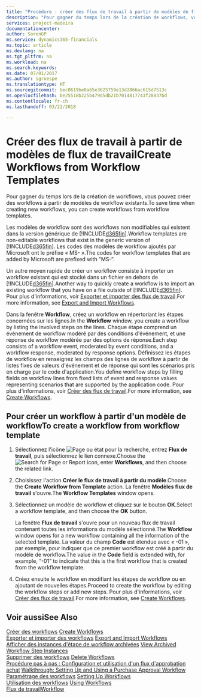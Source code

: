 ```yaml
---
title: "Procédure : créer des flux de travail à partir de modèles de flux de travail | Microsoft Docs"
description: "Pour gagner du temps lors de la création de workflows, vous pouvez créer des workflows à partir de modèles de workflow existants."
services: project-madeira
documentationcenter: 
author: SorenGP
ms.service: dynamics365-financials
ms.topic: article
ms.devlang: na
ms.tgt_pltfrm: na
ms.workload: na
ms.search.keywords: 
ms.date: 07/01/2017
ms.author: sgroespe
ms.translationtype: HT
ms.sourcegitcommit: bec0619be0a65e3625759e13d2866ac615d7513c
ms.openlocfilehash: be25518b225b479d5db21b7014817743f28837bd
ms.contentlocale: fr-ch
ms.lasthandoff: 03/22/2018

---
```

# <a name="create-workflows-from-workflow-templates"></a><span data-ttu-id="28c18-103">Créer des flux de travail à partir de modèles de flux de travail</span><span class="sxs-lookup"><span data-stu-id="28c18-103">Create Workflows from Workflow Templates</span></span>
<span data-ttu-id="28c18-104">Pour gagner du temps lors de la création de workflows, vous pouvez créer des workflows à partir de modèles de workflow existants.</span><span class="sxs-lookup"><span data-stu-id="28c18-104">To save time when creating new workflows, you can create workflows from workflow templates.</span></span>  

 <span data-ttu-id="28c18-105">Les modèles de workflow sont des workflows non modifiables qui existent dans la version générique de [!INCLUDE[d365fin](includes/d365fin_md.md)].</span><span class="sxs-lookup"><span data-stu-id="28c18-105">Workflow templates are non-editable workflows that exist in the generic version of [!INCLUDE[d365fin](includes/d365fin_md.md)].</span></span> <span data-ttu-id="28c18-106">Les codes des modèles de workflow ajoutés par Microsoft ont le préfixe « MS- ».</span><span class="sxs-lookup"><span data-stu-id="28c18-106">The codes for workflow templates that are added by Microsoft are prefixed with “MS-“.</span></span>  

 <span data-ttu-id="28c18-107">Un autre moyen rapide de créer un workflow consiste à importer un workflow existant qui est stocké dans un fichier en dehors de [!INCLUDE[d365fin](includes/d365fin_md.md)].</span><span class="sxs-lookup"><span data-stu-id="28c18-107">Another way to quickly create a workflow is to import an existing workflow that you have on a file outside of [!INCLUDE[d365fin](includes/d365fin_md.md)].</span></span> <span data-ttu-id="28c18-108">Pour plus d'informations, voir [Exporter et importer des flux de travail](across-how-to-export-and-import-workflows.md).</span><span class="sxs-lookup"><span data-stu-id="28c18-108">For more information, see [Export and Import Workflows](across-how-to-export-and-import-workflows.md).</span></span>  

<span data-ttu-id="28c18-109">Dans la fenêtre **Workflow**, créez un workflow en répertoriant les étapes concernées sur les lignes.</span><span class="sxs-lookup"><span data-stu-id="28c18-109">In the **Workflow** window, you create a workflow by listing the involved steps on the lines.</span></span> <span data-ttu-id="28c18-110">Chaque étape comprend un événement de workflow modéré par des conditions d'événement, et une réponse de workflow modérée par des options de réponse.</span><span class="sxs-lookup"><span data-stu-id="28c18-110">Each step consists of a workflow event, moderated by event conditions, and a workflow response, moderated by response options.</span></span> <span data-ttu-id="28c18-111">Définissez les étapes de workflow en renseignez les champs des lignes de workflow à partir de listes fixes de valeurs d'événement et de réponse qui sont les scénarios pris en charge par le code d'application.</span><span class="sxs-lookup"><span data-stu-id="28c18-111">You define workflow steps by filling fields on workflow lines from fixed lists of event and response values representing scenarios that are supported by the application code.</span></span> <span data-ttu-id="28c18-112">Pour plus d'informations, voir [Créer des flux de travail](across-how-to-create-workflows.md).</span><span class="sxs-lookup"><span data-stu-id="28c18-112">For more information, see [Create Workflows](across-how-to-create-workflows.md).</span></span>  

## <a name="to-create-a-workflow-from-workflow-template"></a><span data-ttu-id="28c18-113">Pour créer un workflow à partir d'un modèle de workflow</span><span class="sxs-lookup"><span data-stu-id="28c18-113">To create a workflow from workflow template</span></span>  
1.  <span data-ttu-id="28c18-114">Sélectionnez l'icône ![Page ou état pour la recherche](media/ui-search/search_small.png "icône Page ou état pour la recherche"), entrez **Flux de travail**, puis sélectionnez le lien connexe.</span><span class="sxs-lookup"><span data-stu-id="28c18-114">Choose the ![Search for Page or Report](media/ui-search/search_small.png "Search for Page or Report icon") icon, enter **Workflows**, and then choose the related link.</span></span>  
2.  <span data-ttu-id="28c18-115">Choisissez l'action **Créer le flux de travail à partir du modèle**.</span><span class="sxs-lookup"><span data-stu-id="28c18-115">Choose the **Create Workflow from Template** action.</span></span> <span data-ttu-id="28c18-116">La fenêtre **Modèles flux de travail** s'ouvre.</span><span class="sxs-lookup"><span data-stu-id="28c18-116">The **Workflow Templates** window opens.</span></span>  
3.  <span data-ttu-id="28c18-117">Sélectionnez un modèle de workflow et cliquez sur le bouton **OK**.</span><span class="sxs-lookup"><span data-stu-id="28c18-117">Select a workflow template, and then choose the **OK** button.</span></span>  

     <span data-ttu-id="28c18-118">La fenêtre **Flux de travail** s'ouvre pour un nouveau flux de travail contenant toutes les informations du modèle sélectionné.</span><span class="sxs-lookup"><span data-stu-id="28c18-118">The **Workflow** window opens for a new workflow containing all the information of the selected template.</span></span> <span data-ttu-id="28c18-119">La valeur du champ **Code** est étendue avec « -01 », par exemple, pour indiquer que ce premier workflow est créé à partir du modèle de workflow.</span><span class="sxs-lookup"><span data-stu-id="28c18-119">The value in the **Code** field is extended with, for example, “-01” to indicate that this is the first workflow that is created from the workflow template.</span></span>  
4.  <span data-ttu-id="28c18-120">Créez ensuite le workflow en modifiant les étapes de workflow ou en ajoutant de nouvelles étapes.</span><span class="sxs-lookup"><span data-stu-id="28c18-120">Proceed to create the workflow by editing the workflow steps or add new steps.</span></span> <span data-ttu-id="28c18-121">Pour plus d'informations, voir [Créer des flux de travail](across-how-to-create-workflows.md).</span><span class="sxs-lookup"><span data-stu-id="28c18-121">For more information, see [Create Workflows](across-how-to-create-workflows.md).</span></span>  

## <a name="see-also"></a><span data-ttu-id="28c18-122">Voir aussi</span><span class="sxs-lookup"><span data-stu-id="28c18-122">See Also</span></span>  
 <span data-ttu-id="28c18-123">[Créer des workflows](across-how-to-create-workflows.md) </span><span class="sxs-lookup"><span data-stu-id="28c18-123">[Create Workflows](across-how-to-create-workflows.md) </span></span>  
 <span data-ttu-id="28c18-124">[Exporter et importer des workflows](across-how-to-export-and-import-workflows.md) </span><span class="sxs-lookup"><span data-stu-id="28c18-124">[Export and Import Workflows](across-how-to-export-and-import-workflows.md) </span></span>  
 <span data-ttu-id="28c18-125">[Afficher des instances d'étape de workflow archivées](across-how-to-view-archived-workflow-step-instances.md) </span><span class="sxs-lookup"><span data-stu-id="28c18-125">[View Archived Workflow Step Instances](across-how-to-view-archived-workflow-step-instances.md) </span></span>  
 <span data-ttu-id="28c18-126">[Supprimer des workflows](across-how-to-delete-workflows.md) </span><span class="sxs-lookup"><span data-stu-id="28c18-126">[Delete Workflows](across-how-to-delete-workflows.md) </span></span>  
 <span data-ttu-id="28c18-127">[Procédure pas à pas : Configuration et utilisation d'un flux d'approbation achat](walkthrough-setting-up-and-using-a-purchase-approval-workflow.md) </span><span class="sxs-lookup"><span data-stu-id="28c18-127">[Walkthrough: Setting Up and Using a Purchase Approval Workflow](walkthrough-setting-up-and-using-a-purchase-approval-workflow.md) </span></span>  
 <span data-ttu-id="28c18-128">[Paramétrage des workflows](across-set-up-workflows.md) </span><span class="sxs-lookup"><span data-stu-id="28c18-128">[Setting Up Workflows](across-set-up-workflows.md) </span></span>  
 <span data-ttu-id="28c18-129">[Utilisation des workflows](across-use-workflows.md) </span><span class="sxs-lookup"><span data-stu-id="28c18-129">[Using Workflows](across-use-workflows.md) </span></span>  
 [<span data-ttu-id="28c18-130">Flux de travail</span><span class="sxs-lookup"><span data-stu-id="28c18-130">Workflow</span></span>](across-workflow.md)   

